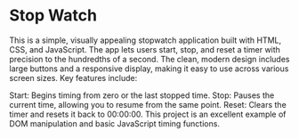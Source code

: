 # Stop Watch
This is a simple, visually appealing stopwatch application built with HTML, CSS, and JavaScript. The app lets users start, stop, and reset a timer with precision to the hundredths of a second. The clean, modern design includes large buttons and a responsive display, making it easy to use across various screen sizes. Key features include:

Start: Begins timing from zero or the last stopped time.
Stop: Pauses the current time, allowing you to resume from the same point.
Reset: Clears the timer and resets it back to 00:00:00.
This project is an excellent example of DOM manipulation and basic JavaScript timing functions.
